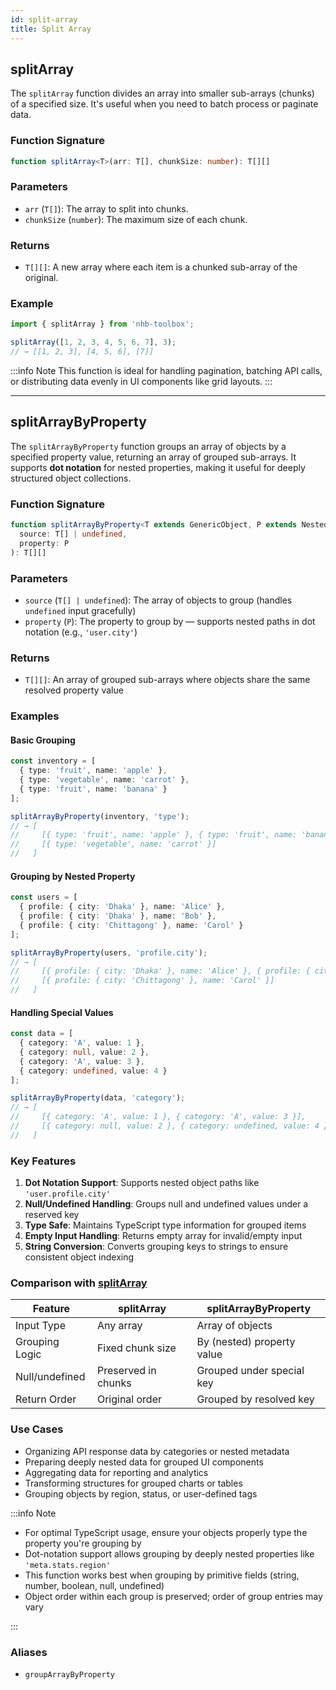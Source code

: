 ```yaml
---
id: split-array
title: Split Array
---
```


<!-- markdownlint-disable-file MD024 -->

## splitArray

The `splitArray` function divides an array into smaller sub-arrays (chunks) of a specified size. It's useful when you need to batch process or paginate data.

### Function Signature

```typescript
function splitArray<T>(arr: T[], chunkSize: number): T[][]
```

### Parameters

- `arr` (`T[]`): The array to split into chunks.
- `chunkSize` (`number`): The maximum size of each chunk.

### Returns

- `T[][]`: A new array where each item is a chunked sub-array of the original.

### Example

```ts
import { splitArray } from 'nhb-toolbox';

splitArray([1, 2, 3, 4, 5, 6, 7], 3);
// → [[1, 2, 3], [4, 5, 6], [7]]
```

:::info Note
This function is ideal for handling pagination, batching API calls, or distributing data evenly in UI components like grid layouts.
:::

---

## splitArrayByProperty

The `splitArrayByProperty` function groups an array of objects by a specified property value, returning an array of grouped sub-arrays. It supports **dot notation** for nested properties, making it useful for deeply structured object collections.

### Function Signature

```ts
function splitArrayByProperty<T extends GenericObject, P extends NestedPrimitiveKey<T>>(
  source: T[] | undefined,
  property: P
): T[][]
```

### Parameters

- `source` (`T[] | undefined`): The array of objects to group (handles `undefined` input gracefully)
- `property` (`P`): The property to group by — supports nested paths in dot notation (e.g., `'user.city'`)

### Returns

- `T[][]`: An array of grouped sub-arrays where objects share the same resolved property value

### Examples

#### Basic Grouping

```ts
const inventory = [
  { type: 'fruit', name: 'apple' },
  { type: 'vegetable', name: 'carrot' },
  { type: 'fruit', name: 'banana' }
];

splitArrayByProperty(inventory, 'type');
// → [
//     [{ type: 'fruit', name: 'apple' }, { type: 'fruit', name: 'banana' }],
//     [{ type: 'vegetable', name: 'carrot' }]
//   ]
```

#### Grouping by Nested Property

```ts
const users = [
  { profile: { city: 'Dhaka' }, name: 'Alice' },
  { profile: { city: 'Dhaka' }, name: 'Bob' },
  { profile: { city: 'Chittagong' }, name: 'Carol' }
];

splitArrayByProperty(users, 'profile.city');
// → [
//     [{ profile: { city: 'Dhaka' }, name: 'Alice' }, { profile: { city: 'Dhaka' }, name: 'Bob' }],
//     [{ profile: { city: 'Chittagong' }, name: 'Carol' }]
//   ]
```

#### Handling Special Values

```ts
const data = [
  { category: 'A', value: 1 },
  { category: null, value: 2 },
  { category: 'A', value: 3 },
  { category: undefined, value: 4 }
];

splitArrayByProperty(data, 'category');
// → [
//     [{ category: 'A', value: 1 }, { category: 'A', value: 3 }],
//     [{ category: null, value: 2 }, { category: undefined, value: 4 }]
//   ]
```

### Key Features

1. **Dot Notation Support**: Supports nested object paths like `'user.profile.city'`
2. **Null/Undefined Handling**: Groups null and undefined values under a reserved key
3. **Type Safe**: Maintains TypeScript type information for grouped items
4. **Empty Input Handling**: Returns empty array for invalid/empty input
5. **String Conversion**: Converts grouping keys to strings to ensure consistent object indexing

### Comparison with [splitArray](#splitarray)

| Feature        | splitArray          | splitArrayByProperty       |
| -------------- | ------------------- | -------------------------- |
| Input Type     | Any array           | Array of objects           |
| Grouping Logic | Fixed chunk size    | By (nested) property value |
| Null/undefined | Preserved in chunks | Grouped under special key  |
| Return Order   | Original order      | Grouped by resolved key    |

### Use Cases

- Organizing API response data by categories or nested metadata
- Preparing deeply nested data for grouped UI components
- Aggregating data for reporting and analytics
- Transforming structures for grouped charts or tables
- Grouping objects by region, status, or user-defined tags

\:::info Note

- For optimal TypeScript usage, ensure your objects properly type the property you're grouping by
- Dot-notation support allows grouping by deeply nested properties like `'meta.stats.region'`
- This function works best when grouping by primitive fields (string, number, boolean, null, undefined)
- Object order within each group is preserved; order of group entries may vary

\:::

### Aliases

- `groupArrayByProperty`
